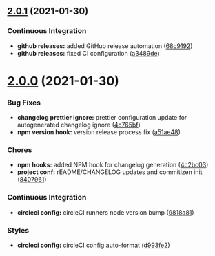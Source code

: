 ## [2.0.1](https://github.com/zmey3301/vue-adaptive/compare/v2.0.0...v2.0.1) (2021-01-30)


### Continuous Integration

* **github releases:** added GitHub release automation ([68c9192](https://github.com/zmey3301/vue-adaptive/commit/68c9192))
* **github releases:** fixed CI configuration ([a3489de](https://github.com/zmey3301/vue-adaptive/commit/a3489de))



# [2.0.0](https://github.com/zmey3301/vue-adaptive/compare/v2.0.0-1...v2.0.0) (2021-01-30)


### Bug Fixes

* **changelog prettier ignore:** prettier configuration update for autogenerated changelog ignore ([4c765bf](https://github.com/zmey3301/vue-adaptive/commit/4c765bf))
* **npm version hook:** version release process fix ([a51ae48](https://github.com/zmey3301/vue-adaptive/commit/a51ae48))


### Chores

* **npm hooks:** added NPM hook for changelog generation ([4c2bc03](https://github.com/zmey3301/vue-adaptive/commit/4c2bc03))
* **project conf:** rEADME/CHANGELOG updates and commitizen init ([8407961](https://github.com/zmey3301/vue-adaptive/commit/8407961))


### Continuous Integration

* **circleci config:** circleCI runners node version bump ([9818a81](https://github.com/zmey3301/vue-adaptive/commit/9818a81))


### Styles

* **circleci config:** circleCI config auto-format ([d993fe2](https://github.com/zmey3301/vue-adaptive/commit/d993fe2))






